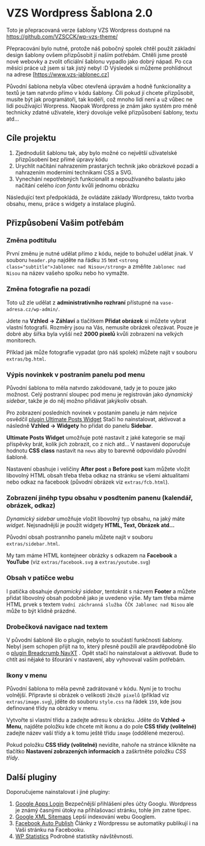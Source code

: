 # VZS Wordpress Šablona 2.0

Toto je přepracovaná verze šablony VZS Wordpress dostupné na https://github.com/VZSCCK/wp-vzs-theme/ 

Přepracování bylo nutné, protože náš pobočný spolek chtěl použít základní design šablony ovšem přizpůsobit jí naším 
potřebám. Chtěli jsme prostě nové webovky a zvolit oficiální šablonu vypadlo jako dobrý nápad. Po cca měsíci práce 
už jsem si tak jistý nebyl :D Výsledek si můžeme prohlídnout na adrese [https://www.vzs-jablonec.cz] 
 
Původní šablona nebyla vůbec otevřená úpravám a hodně funkcionality a textů je tam natvrdo přímo v kódu šablony. 
Čili pokud jí chcete přizpůsobit, musíte být jak programátoři, tak kodéři, což mnoho lidí není a už vůbec ne lidi 
používající Worpress. Naopak Wordpress je znám jako systém pro méně technicky zdatné uživatele, který dovoluje 
velké přizpůsobení šablony, textu atd...

## Cíle projektu
 
1. Zjednodušit šablonu tak, aby bylo možné co největší uživatelské přizpůsobení bez přímé úpravy kódu
2. Urychlit načítání nahrazením prastarých technik jako obrázkové pozadí a nahrazením moderními technikami CSS a SVG.
3. Vynechání nepotřebných funkcionalit a nepoužívaného balastu jako načítání celého *icon fontu* kvůli jednomu obrázku 

Následující text předpokládá, že ovládáte základy Wordpresu, takto tvorba obsahu, menu, práce s widgety 
a instalace pluginů. 

## Přizpůsobení Vašim potřebám

### Změna podtitulu
První změnu je nutné udělat přímo z kódu, nejde to bohužel udělat jinak. V souboru `header.php` najděte 
na řádku `35` text `<strong class="subtitle">Jablonec nad Nisou</strong>` a změňte `Jablonec nad Nisou` na název 
vašeho spolku nebo ho vymažte.

### Změna fotografie na pozadí
Toto už zle udělat z **administrativního rozhraní** přístupné na `vase-adresa.cz/wp-admin/`.
 
Jdete na **Vzhled → Záhlaví** a tlačítkem **Přidat obrázek** si můžete vybrat vlastní fotografii. Rozměry jsou na Vás, 
nemusíte obrázek ořezávat. Pouze je dobré aby šířka byla vyšší než **2000 pixelů** kvůli zobrazení na velkých monitorech.
 
Příklad jak může fotografie vypadat (pro náš spolek) můžete najít v souboru `extras/bg.html`.
     
### Výpis novinkek v postraním panelu pod menu
Původní šablona to měla natvrdo zakódované, tady je to pouze jako možnost. Celý postranní sloupec pod menu je registrován 
jako *dynamický sidebar*, takže je do něj možno přidávat jakýkoliv obsah. 
   
Pro zobrazení posledních novinek v postaním panelu je nám nejvíce osvědčil
[plugin Ultimate Posts Widget](https://cs.wordpress.org/plugins/ultimate-posts-widget/) Stačí ho nainstalovat, aktivovat
a následně **Vzhled → Widgety** ho přidat do panelu **Sidebar**.
   
**Ultimate Posts Widget** umožňuje poté nastavit z jaké kategorie se mají příspěvky brát, kolik jich zobrazit, 
co z nich atd... V nastavení doporučuje hodnotu **CSS class** nastavit na `news` aby to barevně odpovídalo původní šabloně.

Nastavení obashuje i veličiny **After post** a **Before post** kam můžete vložit libovolný HTML obsah 
třeba třeba odkaz na stránku se všemi aktualitami nebo odkaz na facebook (původní obrázek viz `extras/fcb.html`).  
     
### Zobrazení jinéhp typu obsahu v posdtením panenu (kalendář, obrázek, odkaz)
*Dynamický sidebar* umožňuje vložit libovolný typ obsahu, na jaký máte *widget*. Nejsnadnější je použít widgety 
**HTML, Text, Obrázek atd...** 

Původní obsah postranního panelu můžete najít v souboru `extras/sidebar.html`.

My tam máme HTML kontejneer obrázky s odkazem na **Facebook** a **YouTube** (viz `extras/facebook.svg` a `extras/youtube.svg`)

### Obsah v patičce webu
I patička obsahuje *dynamický sidebar*, tentokrát s názvem **Footer** a můžete přidat libovolný obsah podobně 
jako je uvedeno  výše. My tam třeba máme HTML prvek s textem `Vodní záchranná služba ČČK Jablonec nad Nisou` ale může 
to být klidně prázdné. 
  
### Drobečková navigace nad textem
V původní šabloně šlo o plugin, nebylo to součástí funkčnosti šablony. Nebyl jsem schopen přijít na to, který přesně 
použili ale pravděpodobně šlo o [plugin Breadcrumb NavXT](https://cs.wordpress.org/plugins/breadcrumb-navxt/) .
Opět stačí ho nainstalovat a aktivovat. Bude to chtít asi nějaké to šťourání v nastavení, aby vyhovoval vaším potřebám. 
 
### Ikony v menu
Původní šablona to měla pevně zadrátované v kódu. Nyní je to trochu volnější. Připravte si obrázek 
o velikosti `20x20 pixelů` (příklad viz `extras/image.svg`), jděte do souboru `style.css` na řádek `159`, 
kde jsou definované třídy na obrázky v menu.
  
Vytvořte si vlastní třídu a zadejte adresu k obrázku. Jděte do **Vzhled → Menu**, najděte položku kde chcete mít ikonu 
a do pole **CSS třídy (volitelné)** zadejte název vaší třídy a k tomu ještě třídu `image` (oddělené mezerou).

Pokud položku **CSS třídy (volitelné)** nevidíte, nahoře na stránce klikněte na tlačítko **Nastavení zobrazených 
informacích** a zaškrtněte položku *CSS třídy*. 

## Další pluginy
Doporučujeme nainstalovat i jiné pluginy:

1. [Google Apps Login](https://cs.wordpress.org/plugins/google-apps-login/) Bezpečnější přihlášení přes účty Googlu. 
Wordpress je známý časnými útoky na přihlašovací stránku, tohle jim zatne tipec.
2. [Google XML Sitemaps](https://cs.wordpress.org/plugins/google-sitemap-generator/) Lepší indexování webu Googlem.
3. [Facebook Auto Publish](https://cs.wordpress.org/plugins/facebook-auto-publish/) Články z Wordpressu se automatiky 
publikují i na Vaši stránku na Facebooku.
4. [WP Statistics](https://cs.wordpress.org/plugins/wp-statistics/) Podrobné statistiky návštěvnosti. 